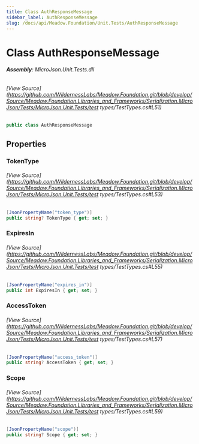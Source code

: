 ```yaml
---
title: Class AuthResponseMessage
sidebar_label: AuthResponseMessage
slug: /docs/api/Meadow.Foundation/Unit.Tests/AuthResponseMessage
---
```

# Class AuthResponseMessage


###### **Assembly**: MicroJson.Unit.Tests.dll
###### [View Source](https://github.com/WildernessLabs/Meadow.Foundation.git/blob/develop/Source/Meadow.Foundation.Libraries_and_Frameworks/Serialization.MicroJson/Tests/MicroJson.Unit.Tests/test types/TestTypes.cs#L51)
```csharp title="Declaration"
public class AuthResponseMessage
```
## Properties
### TokenType

###### [View Source](https://github.com/WildernessLabs/Meadow.Foundation.git/blob/develop/Source/Meadow.Foundation.Libraries_and_Frameworks/Serialization.MicroJson/Tests/MicroJson.Unit.Tests/test types/TestTypes.cs#L53)
```csharp title="Declaration"
[JsonPropertyName("token_type")]
public string? TokenType { get; set; }
```
### ExpiresIn

###### [View Source](https://github.com/WildernessLabs/Meadow.Foundation.git/blob/develop/Source/Meadow.Foundation.Libraries_and_Frameworks/Serialization.MicroJson/Tests/MicroJson.Unit.Tests/test types/TestTypes.cs#L55)
```csharp title="Declaration"
[JsonPropertyName("expires_in")]
public int ExpiresIn { get; set; }
```
### AccessToken

###### [View Source](https://github.com/WildernessLabs/Meadow.Foundation.git/blob/develop/Source/Meadow.Foundation.Libraries_and_Frameworks/Serialization.MicroJson/Tests/MicroJson.Unit.Tests/test types/TestTypes.cs#L57)
```csharp title="Declaration"
[JsonPropertyName("access_token")]
public string? AccessToken { get; set; }
```
### Scope

###### [View Source](https://github.com/WildernessLabs/Meadow.Foundation.git/blob/develop/Source/Meadow.Foundation.Libraries_and_Frameworks/Serialization.MicroJson/Tests/MicroJson.Unit.Tests/test types/TestTypes.cs#L59)
```csharp title="Declaration"
[JsonPropertyName("scope")]
public string? Scope { get; set; }
```
